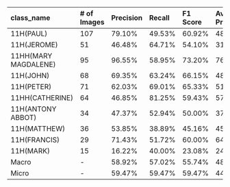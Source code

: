 | class_name           | # of Images   | Precision   | Recall   | F1 Score   | Average Precision   |
|:---------------------|:--------------|:------------|:---------|:-----------|:--------------------|
| 11H(PAUL)            | 107           | 79.10%      | 49.53%   | 60.92%     | 48.99%              |
| 11H(JEROME)          | 51            | 46.48%      | 64.71%   | 54.10%     | 31.61%              |
| 11HH(MARY MAGDALENE) | 95            | 96.55%      | 58.95%   | 73.20%     | 76.53%              |
| 11H(JOHN)            | 68            | 69.35%      | 63.24%   | 66.15%     | 48.74%              |
| 11H(PETER)           | 71            | 62.03%      | 69.01%   | 65.33%     | 51.44%              |
| 11HH(CATHERINE)      | 64            | 46.85%      | 81.25%   | 59.43%     | 57.34%              |
| 11H(ANTONY ABBOT)    | 34            | 47.37%      | 52.94%   | 50.00%     | 37.38%              |
| 11H(MATTHEW)         | 36            | 53.85%      | 38.89%   | 45.16%     | 45.52%              |
| 11H(FRANCIS)         | 29            | 71.43%      | 51.72%   | 60.00%     | 64.73%              |
| 11H(MARK)            | 15            | 16.22%      | 40.00%   | 23.08%     | 24.37%              |
| Macro                | -             | 58.92%      | 57.02%   | 55.74%     | 48.67%              |
| Micro                | -             | 59.47%      | 59.47%   | 59.47%     | 44.99%              |